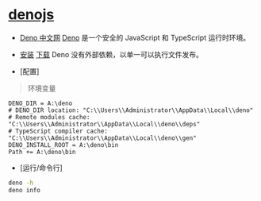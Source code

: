# [denojs](https://deno.land/)

* [Deno 中文网](https://www.denojs.cn/)
    [Deno](https://deno.land/) 是一个安全的 JavaScript 和 TypeScript 运行时环境。

* [安装](https://www.denojs.cn/#installation)
    [下载](https://github.com/denoland/deno/releases) Deno 没有外部依赖，以单一可以执行文件发布。

* [配置]
 > 环境变量
```
DENO_DIR = A:\deno
# DENO_DIR location: "C:\\Users\\Administrator\\AppData\\Local\\deno"
# Remote modules cache: "C:\\Users\\Administrator\\AppData\\Local\\deno\\deps"
# TypeScript compiler cache: "C:\\Users\\Administrator\\AppData\\Local\\deno\\gen"
DENO_INSTALL_ROOT = A:\deno\bin
Path += A:\deno\bin
```
* [运行/命令行]
~~~bash
deno -h
deno info
~~~
